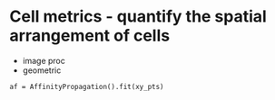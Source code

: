 # Cell metrics - quantify the spatial arrangement of cells

* image proc
* geometric

```
af = AffinityPropagation().fit(xy_pts)
```
